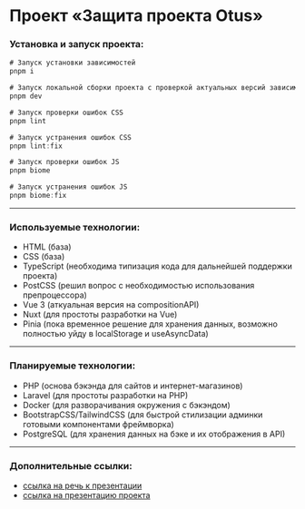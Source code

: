 # Проект «Защита проекта Otus»

### Установка и запуск проекта:
```c# 
# Запуск установки зависимостей
pnpm i

# Запуск локальной сборки проекта с проверкой актуальных версий зависимостей
pnpm dev

# Запуск проверки ошибок CSS
pnpm lint

# Запуск устранения ошибок CSS
pnpm lint:fix

# Запуск проверки ошибок JS
pnpm biome

# Запуск устранения ошибок JS
pnpm biome:fix
```
--- 

### Используемые технологии:
- HTML (база)
- CSS (база)
- TypeScript (необходима типизация кода для дальнейшей поддержки проекта)
- PostCSS (решил вопрос с необходимостью использования препроцессора)
- Vue 3 (аткуальная версия на compositionAPI)
- Nuxt (для простоты разработки на Vue)
- Pinia (пока временное решение для хранения данных, возможно полностью уйду в localStorage и useAsyncData)

---

### Планируемые технологии:
- PHP (основа бэкэнда для сайтов и интернет-магазинов)
- Laravel (для простоты разработки на PHP)
- Docker (для разворачивания окружения с бэкэндом)
- BootstrapCSS/TailwindCSS (для быстрой стилизации админки готовыми компонентами фреймворка)
- PostgreSQL (для хранения данных на бэке и их отображения в API)

---

### Дополнительные ссылки:
- [ссылка на речь к презентации](https://disk.yandex.ru/i/aEp77TCNj_aJbQ)
- [ссылка на презентацию проекта](https://disk.yandex.ru/i/oHNp099f0iWbCQ)
